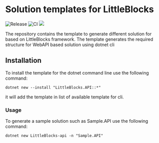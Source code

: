 # Solution templates for LittleBlocks

![Release](https://github.com/LittleBlocks/LittleBlocks.Templates/workflows/Release%20build%20on%20master/main/badge.svg) ![CI](https://github.com/LittleBlocks/LittleBlocks.Templates/workflows/CI%20on%20Branches%20and%20PRs/badge.svg)  ![](https://img.shields.io/nuget/v/LittleBlocks.API.svg?style=flat-square)

The repository contains the template to generate different solution for based on LittleBlocks framework. The template generates the required structure for WebAPI based solution using dotnet cli

## Installation

To install the template for the dotnet command line use the following command:

`dotnet new --install "LittleBlocks.API::*"`

it will add the template in list of available template for cli.

### Usage

To generate a sample solution such as Sample.API use the following command:

`dotnet new LittleBlocks-api -n "Sample.API"`
